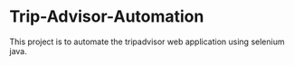 # Trip-Advisor-Automation
This project is to automate the tripadvisor web application using selenium java.
